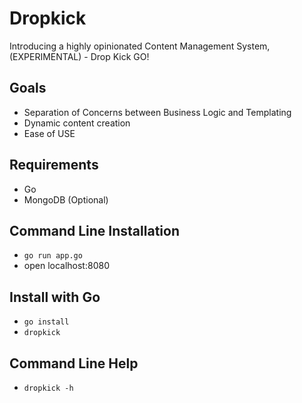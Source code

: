 <!---
[![Gobuild Download](http://gobuild.io/badge/github.com/valorbreak/dropkick/downloads.svg)](http://gobuild.io/github.com/valorbreak/dropkick)
-->

# Dropkick
Introducing a highly opinionated Content Management System,
(EXPERIMENTAL) - Drop Kick GO!

## Goals
- Separation of Concerns between Business Logic and Templating
- Dynamic content creation
- Ease of USE

## Requirements
- Go
- MongoDB (Optional)

## Command Line Installation
- `go run app.go`
- open localhost:8080

## Install with Go
- `go install`
- `dropkick`

## Command Line Help
- `dropkick -h`